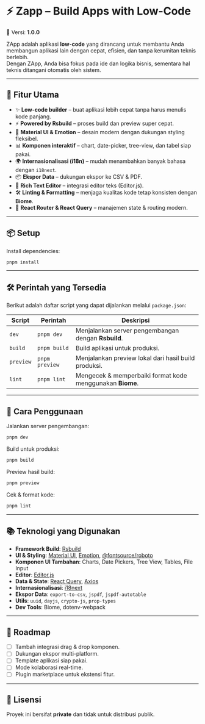 # ⚡ Zapp – Build Apps with Low-Code

📌 Versi: **1.0.0**

ZApp adalah aplikasi **low-code** yang dirancang untuk membantu Anda membangun aplikasi lain dengan cepat, efisien, dan tanpa kerumitan teknis berlebih.  
Dengan ZApp, Anda bisa fokus pada ide dan logika bisnis, sementara hal teknis ditangani otomatis oleh sistem.

---

## 🚀 Fitur Utama
- ✨ **Low-code builder** – buat aplikasi lebih cepat tanpa harus menulis kode panjang.
- ⚡ **Powered by Rsbuild** – proses build dan preview super cepat.
- 🎨 **Material UI & Emotion** – desain modern dengan dukungan styling fleksibel.
- 📊 **Komponen interaktif** – chart, date-picker, tree-view, dan tabel siap pakai.
- 🌍 **Internasionalisasi (i18n)** – mudah menambahkan banyak bahasa dengan `i18next`.
- 📦 **Ekspor Data** – dukungan ekspor ke CSV & PDF.
- 📝 **Rich Text Editor** – integrasi editor teks (Editor.js).
- 🛠️ **Linting & Formatting** – menjaga kualitas kode tetap konsisten dengan **Biome**.
- 🔗 **React Router & React Query** – manajemen state & routing modern.

---

## 📦 Setup

Install dependencies:

```bash
pnpm install
```

---

## 🛠️ Perintah yang Tersedia

Berikut adalah daftar script yang dapat dijalankan melalui `package.json`:

| Script      | Perintah                   | Deskripsi                                                                 |
|-------------|----------------------------|---------------------------------------------------------------------------|
| `dev`       | `pnpm dev`                 | Menjalankan server pengembangan dengan **Rsbuild**.                       |
| `build`     | `pnpm build`               | Build aplikasi untuk produksi.                                            |
| `preview`   | `pnpm preview`             | Menjalankan preview lokal dari hasil build produksi.                      |
| `lint`      | `pnpm lint`                | Mengecek & memperbaiki format kode menggunakan **Biome**.                 |

---

## 🚦 Cara Penggunaan

Jalankan server pengembangan:
```bash
pnpm dev
```

Build untuk produksi:
```bash
pnpm build
```

Preview hasil build:
```bash
pnpm preview
```

Cek & format kode:
```bash
pnpm lint
```

---

## 📚 Teknologi yang Digunakan

- **Framework Build**: [Rsbuild](https://rsbuild.dev/)
- **UI & Styling**: [Material UI](https://mui.com/), [Emotion](https://emotion.sh/), [@fontsource/roboto](https://fontsource.org/)
- **Komponen UI Tambahan**: Charts, Date Pickers, Tree View, Tables, File Input
- **Editor**: [Editor.js](https://editorjs.io/)
- **Data & State**: [React Query](https://tanstack.com/query), [Axios](https://axios-http.com/)
- **Internasionalisasi**: [i18next](https://www.i18next.com/)
- **Ekspor Data**: `export-to-csv`, `jspdf`, `jspdf-autotable`
- **Utils**: `uuid`, `dayjs`, `crypto-js`, `prop-types`
- **Dev Tools**: Biome, dotenv-webpack

---

## 📖 Roadmap

- [ ] Tambah integrasi drag & drop komponen.
- [ ] Dukungan ekspor multi-platform.
- [ ] Template aplikasi siap pakai.
- [ ] Mode kolaborasi real-time.
- [ ] Plugin marketplace untuk ekstensi fitur.

---

## 📜 Lisensi

Proyek ini bersifat **private** dan tidak untuk distribusi publik.
